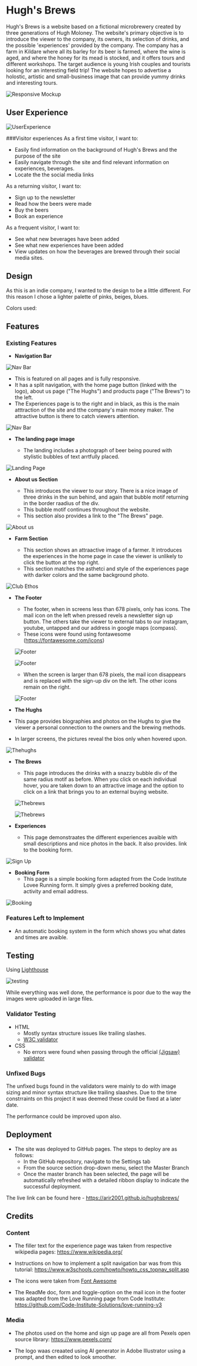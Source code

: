 # Hugh's Brews

Hugh's Brews is a website based on a fictional microbrewery created by three generations of Hugh Moloney. The website's primary objective is to introduce the viewer to the company, its owners, its selection of drinks, and the possible 'experiences' provided by the company. The company has a farm in Kildare where all its barley for its beer is farmed, where the wine is aged, and where the honey for its mead is stocked, and it offers tours and different workshops. The target audience is young Irish couples and tourists looking for an interesting field trip! The website hopes to advertise a holostic, artistic and small-business image that can provide yummy drinks and interesting tours. 


![Responsive Mockup](blob/amiresponsive.png)

## User Experience
![UserExperience](blob/uxexp.png)

###Visitor experiences
As a first time visitor, I want to: 
- Easily find information on the background of Hugh's Brews and the purpose of the site
- Easily navigate through the site and find relevant information on experiences, beverages.
- Locate the the social media links 

As a returning visitor, I want to: 
- Sign up to the newsletter
- Read how the beers were made
- Buy the beers
- Book an experience

As a frequent visitor, I want to: 
- See what new beverages have been added
- See what new experiences have been added
- View updates on how the beverages are brewed through their social media sites.

## Design
As this is an indie company, I wanted to the design to be a little different. For this reason I chose a lighter palette of pinks, beiges, blues. 

Colors used: 


## Features

### Existing Features

- __Navigation Bar__

![Nav Bar](blob/compnav.png)

  - This is featured on all pages and is fully responsive. 
  - It has a split navigation, with the home page button (linked with the logo), about us page ("The Hughs") and products page ("The Brews") to the left. 
  - The Experiences page is to the right and in black, as this is the main atttraction of the site and tthe company's main money maker. The attractive button is there to catch viewers attention. 

![Nav Bar](blob/phonenav.png)



- __The landing page image__

  - The landing includes a photograph of beer being poured with stylistic bubbles of text arrtfully placed. 

![Landing Page](blob/landing.png)

- __About us Section__

  - This introduces the viewer to our story. There is a nice image of three drinks in the sun behind, and again that bubble motif returning in the border raadius of the div. 
  - This bubble motif continues throughout the website. 
  - This section also provides a link to the "The Brews" page.

![About us](blob/aboutus.png)


- __Farm Section__

  - This section shows an attraactive image of a farmer. It introduces the experiences in the home page in case the viewer is unlikely to click the button at the top right. 
  - This section matches the asthetci and style of the experiences page with darker colors and the same background photo. 

![Club Ethos](blob/farm.png)



- __The Footer__ 

  - The footer, when in screens less than 678 pixels, only has icons. The mail icon on the left when pressed revels a newsletter sign up button. The others take the viewer to external tabs to our instagram, youtube, untapped and our address in google maps (compass).
  - These icons were found using fontawesome (https://fontawesome.com/icons)
  
  ![Footer](blob/footeremailicon.png)
  
  ![Footer](blob/footer.png)

  - When the screen is larger than 678 pixels, the mail icon disappears and is replaced with the sign-up div on the left. The other icons remain on the right.

  ![Footer](blob/largefooter.png)


- __The Hughs__
- This page provides biographies and photos on the Hughs to give the viewer a personal connection to the owners and the brewing methods. 

- In larger screens, the pictures reveal the bios only when hovered upon. 

![Thehughs](blob/thehughs.png)

- __The Brews__
  - This page introduces the drinks with a snazzy bubble div of the same radius motif as before. When you click on each individual hover, you are taken down to an attractive image and the option to click on a link that brings you to an external buying website.
  
  ![Thebrews](blob/thebrews.png)

  ![Thebrews](blob/thebrews2.png)



- __Experiences__
  - This page demonstraates the different experiences avaible with small descriptions and nice photos in the back. It also provides. link to the booking form. 

![Sign Up](blob/exp.png)

- __Booking Form__
  - This page is a simple booking form adapted from the Code Institute Lovee Running form. It simply gives a preferred booking date, activity and email address. 

![Booking](blob/form.png)

### Features Left to Implement

- An automatic booking system in the form which shows you what dates and times are avaible. 

## Testing 

Using [Lighthouse](https://googlechrome.github.io/lighthouse/viewer/?psiurl=https%3A%2F%2F8000-arir2001-hughsbrews-rz235lbgdzz.ws-eu107.gitpod.io%2F&strategy=mobile&category=performance&category=accessibility&category=best-practices&category=seo&category=pwa&utm_source=lh-chrome-ext)

![testing](blob/lighthouse.png)

While everything was well done, the performance is poor due to the way the images were uploaded in large files. 

### Validator Testing 

- HTML
  -  Mostly syntax structure issues like trailing slashes.
  - [W3C validator](https://validator.w3.org/nu/?doc=https%3A%2F%2Farir2001.github.io%2Fhughsbrews%2F)
- CSS
  - No errors were found when passing through the official [(Jigsaw) validator](https://jigsaw.w3.org/css-validator/validator?uri=https%3A%2F%2Farir2001.github.io%2Fhughsbrews%2F&profile=css3svg&usermedium=all&warning=1&vextwarning=&lang=en)

### Unfixed Bugs

The unfixed bugs found in the validators were mainly to do with image sizing and minor syntax structure like trailing slaashes. Due to the time constrraints on this project it was deemed these could be fixed at a later date. 

The performance could be improved upon also. 

## Deployment

- The site was deployed to GitHub pages. The steps to deploy are as follows: 
  - In the GitHub repository, navigate to the Settings tab 
  - From the source section drop-down menu, select the Master Branch
  - Once the master branch has been selected, the page will be automatically refreshed with a detailed ribbon display to indicate the successful deployment. 

The live link can be found here - https://arir2001.github.io/hughsbrews/


## Credits 

### Content 

- The filler text for the experience page was taken from respective wikipedia pages: https://www.wikipedia.org/

- Instructions on how to implement a split navigation bar was from this tutorial: https://www.w3schools.com/howto/howto_css_topnav_split.asp

- The icons were taken from [Font Awesome](https://fontawesome.com/)

- The ReadMe doc, form and toggle-option on the mail icon in the footer was adapted from the Love Running page from Code Institute: https://github.com/Code-Institute-Solutions/love-running-v3

### Media

- The photos used on the home and sign up page are all from Pexels open source library: https://www.pexels.com/

- The logo waas creaated using AI generator in Adobe Illustrator using a prompt, and then edited to look smoother.




